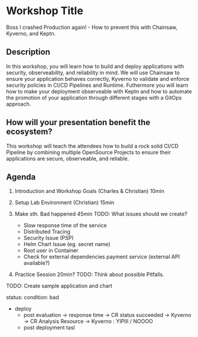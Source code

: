 # Workshop Title

Boss I crashed Production again! - How to prevent this with Chainsaw, Kyverno, and Keptn.

## Description

In this workshop, you will learn how to build and deploy applications with security, observeability, and reliability in mind. We will use Chainsaw to ensure your application behaves correctly, Kyverno to validate and enforce security policies in CI/CD Pipelines and Runtime. Futhermore you will learn how to make your deployment observeable with Keptn and how to automate the promotion of your application through different stages with a GitOps approach.

## How will your presentation benefit the ecosystem? 

This workshop will teach the attendees how to build a rock solid CI/CD Pipeline by combining multiple OpenSource Projects to ensure their applications are secure, observeable, and reliable.




## Agenda

1. Introduction and Workshop Goals (Charles & Christian) 10min
2. Setup Lab Environment (Christian) 15min
3. Make sth. Bad happened 45min
    TODO: What issues should we create?
     - Slow response time of the service
     - Distributed Tracing
     - Security Issue (PSP)
     - Helm Chart Issue (eg. secret name)
     - Root user in Container
     - Check for external dependencies payment service (external API available?)

4. Practice Session 20min?
    TODO: Think about possible Pitfalls.

TODO: Create sample application and chart


status:
  condition: bad


- deploy
    - post evaluation -> response time -> CR status succeeded -> Kyverno -> CR Analysis Resource -> Kyverno : YIPIII / NOOOO
    - post deployment tasl